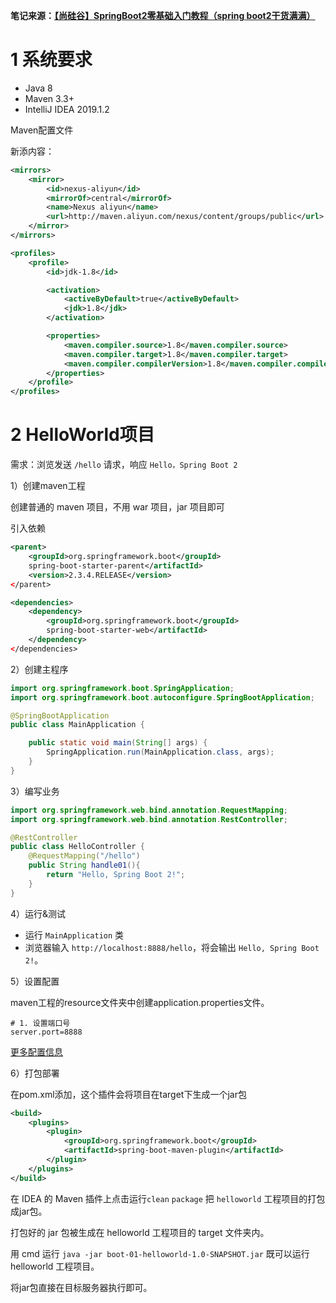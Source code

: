 **笔记来源：**[**【尚硅谷】SpringBoot2零基础入门教程（spring boot2干货满满）**](https://www.bilibili.com/video/BV19K4y1L7MT/?spm_id_from=333.337.search-card.all.click&vd_source=e8046ccbdc793e09a75eb61fe8e84a30)

# 1 系统要求
+ Java 8
+ Maven 3.3+
+ IntelliJ IDEA 2019.1.2



Maven配置文件

新添内容：

```xml
<mirrors>
	<mirror>
		<id>nexus-aliyun</id>
		<mirrorOf>central</mirrorOf>
		<name>Nexus aliyun</name>
		<url>http://maven.aliyun.com/nexus/content/groups/public</url>
	</mirror>
</mirrors>

<profiles>
	<profile>
		<id>jdk-1.8</id>

		<activation>
			<activeByDefault>true</activeByDefault>
			<jdk>1.8</jdk>
		</activation>

		<properties>
			<maven.compiler.source>1.8</maven.compiler.source>
			<maven.compiler.target>1.8</maven.compiler.target>
			<maven.compiler.compilerVersion>1.8</maven.compiler.compilerVersion>
		</properties>
	</profile>
</profiles>
```



# 2 HelloWorld项目
需求：浏览发送 `/hello`  请求，响应 `Hello，Spring Boot 2`

1）创建maven工程

创建普通的 maven 项目，不用 war 项目，jar 项目即可

引入依赖

```xml
<parent>
	<groupId>org.springframework.boot</groupId>
	spring-boot-starter-parent</artifactId>
	<version>2.3.4.RELEASE</version>
</parent>

<dependencies>
	<dependency>
		<groupId>org.springframework.boot</groupId>
		spring-boot-starter-web</artifactId>
	</dependency>
</dependencies>
```

2）创建主程序

```java
import org.springframework.boot.SpringApplication;
import org.springframework.boot.autoconfigure.SpringBootApplication;

@SpringBootApplication
public class MainApplication {

    public static void main(String[] args) {
        SpringApplication.run(MainApplication.class, args);
    }
}
```

3）编写业务

```java
import org.springframework.web.bind.annotation.RequestMapping;
import org.springframework.web.bind.annotation.RestController;

@RestController
public class HelloController {
    @RequestMapping("/hello")
    public String handle01(){
        return "Hello, Spring Boot 2!";
    }
}
```

4）运行&测试

+ 运行 `MainApplication` 类
+ 浏览器输入 `http://localhost:8888/hello`，将会输出 `Hello, Spring Boot 2!`。

5）设置配置

maven工程的resource文件夹中创建application.properties文件。

```properties
# 1. 设置端口号
server.port=8888
```

[更多配置信息](https://docs.spring.io/spring-boot/docs/2.3.7.RELEASE/reference/html/appendix-application-properties.html#common-application-properties-server)

6）打包部署

在pom.xml添加，这个插件会将项目在target下生成一个jar包

```xml
<build>
	<plugins>
		<plugin>
			<groupId>org.springframework.boot</groupId>
			<artifactId>spring-boot-maven-plugin</artifactId>
		</plugin>
	</plugins>
</build>
```

在 IDEA 的 Maven 插件上点击运行`clean`  `package` 把 `helloworld` 工程项目的打包成jar包。

打包好的 jar 包被生成在 helloworld 工程项目的 target 文件夹内。

用 cmd 运行 `java -jar boot-01-helloworld-1.0-SNAPSHOT.jar` 既可以运行 helloworld 工程项目。

将jar包直接在目标服务器执行即可。

